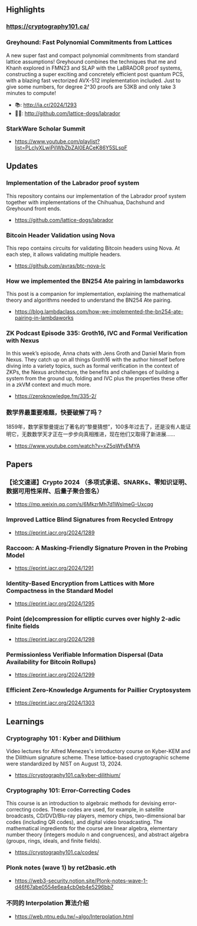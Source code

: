 ## Highlights

### <https://cryptography101.ca/>
### Greyhound: Fast Polynomial Commitments from Lattices
A new super fast and compact polynomial commitments from standard lattice assumptions! Greyhound combines the techniques that me and Khanh explored in FMN23 and SLAP with the LaBRADOR proof systems, constructing a super exciting and concretely efficient post quantum PCS, with a blazing fast vectorized AVX-512 implementation included. Just to give some numbers, for degree 2^30 proofs are 53KB and only take 3 minutes to compute!
- 📚: <http://ia.cr/2024/1293>
- 👨‍💻: <http://github.com/lattice-dogs/labrador>

### StarkWare Scholar Summit
- <https://www.youtube.com/playlist?list=PLcIyXLwiPilWbZbZAl0EACeK86Y5SLspF>

## Updates
### Implementation of the Labrador proof system 
This repository contains our implementation of the Labrador proof system together with implementations of the Chihuahua, Dachshund and Greyhound front ends.
- <https://github.com/lattice-dogs/labrador>
### Bitcoin Header Validation using Nova
This repo contains circuits for validating Bitcoin headers using Nova. At each step, it allows validating multiple headers.
- <https://github.com/avras/btc-nova-lc>
### How we implemented the BN254 Ate pairing in lambdaworks
This post is a companion for implementation, explaining the mathematical theory and algorithms needed to understand the BN254 Ate pairing. 
- <https://blog.lambdaclass.com/how-we-implemented-the-bn254-ate-pairing-in-lambdaworks>
### ZK Podcast Episode 335: Groth16, IVC and Formal Verification with Nexus
In this week’s episode, Anna chats with Jens Groth and Daniel Marin from Nexus. They catch up on all things Groth16 with the author himself before diving into a variety topics, such as formal verification in the context of ZKPs, the Nexus architecture, the benefits and challenges of building a system from the ground up, folding and IVC plus the properties these offer in a zkVM context and much more.
- <https://zeroknowledge.fm/335-2/>
### 数学界最重要难题，快要破解了吗？
1859年，数学家黎曼提出了著名的“黎曼猜想”，100多年过去了，还是没有人能证明它，无数数学天才正在一步步向真相推进，现在他们又取得了新进展……
- <https://www.youtube.com/watch?v=xZ5qWfvEMYA>
  
## Papers
### 【论文速递】Crypto 2024 （多项式承诺、SNARKs、零知识证明、数据可用性采样、后量子聚合签名）
- <https://mp.weixin.qq.com/s/6MkzrMh7d1WslmeG-Uxcqg>
### Improved Lattice Blind Signatures from Recycled Entropy
- <https://eprint.iacr.org/2024/1289>
### Raccoon: A Masking-Friendly Signature Proven in the Probing Model
- <https://eprint.iacr.org/2024/1291>

### Identity-Based Encryption from Lattices with More Compactness in the Standard Model
- <https://eprint.iacr.org/2024/1295>
### Point (de)compression for elliptic curves over highly 2-adic finite fields
- <https://eprint.iacr.org/2024/1298>
### Permissionless Verifiable Information Dispersal (Data Availability for Bitcoin Rollups)
- <https://eprint.iacr.org/2024/1299>
### Efficient Zero-Knowledge Arguments for Paillier Cryptosystem
- <https://eprint.iacr.org/2024/1303>

## Learnings
### Cryptography 101 : Kyber and Dilithium
Video lectures for Alfred Menezes's introductory course on Kyber-KEM and the Dilithium signature scheme. These lattice-based cryptographic scheme were standardized by NIST on August 13, 2024.
- <https://cryptography101.ca/kyber-dilithium/>

### Cryptography 101: Error-Correcting Codes
This course is an introduction to algebraic methods for devising error-correcting codes. These codes are used, for example, in satellite broadcasts, CD/DVD/Blu-ray players, memory chips, two-dimensional bar codes (including QR codes), and digital video broadcasting. The mathematical ingredients for the course are linear algebra, elementary number theory (integers modulo n and congruences), and abstract algebra (groups, rings, ideals, and finite fields).
- <https://cryptography101.ca/codes/>

### Plonk notes (wave 1) by ret2basic.eth
- <https://web3-security.notion.site/Plonk-notes-wave-1-d46f67abe0554e6ea4cb0eb4e5296bb7>

### 不同的 Interpolation 算法介绍
- <https://web.ntnu.edu.tw/~algo/Interpolation.html>
